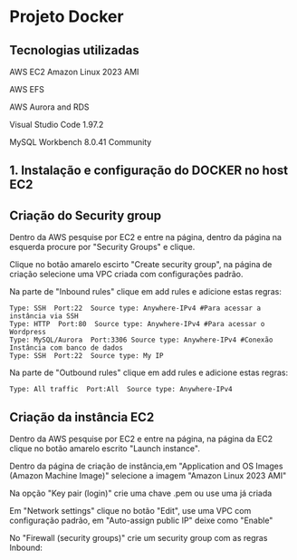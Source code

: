 # Projeto Docker
## Tecnologias utilizadas
AWS EC2 Amazon Linux 2023 AMI

AWS EFS

AWS Aurora and RDS

Visual Studio Code 1.97.2

MySQL Workbench 8.0.41 Community

## 1. Instalação e configuração do DOCKER no host EC2
## Criação do Security group
Dentro da AWS pesquise por EC2 e entre na página, dentro da página na esquerda procure por "Security Groups" e clique.

Clique no botão amarelo escirto "Create security group", na página de criação selecione uma VPC criada com configurações padrão.

Na parte de "Inbound rules" clique em add rules e adicione estas regras:
```
Type: SSH  Port:22  Source type: Anywhere-IPv4 #Para acessar a instância via SSH
Type: HTTP  Port:80  Source type: Anywhere-IPv4 #Para acessar o Wordpress
Type: MySQL/Aurora  Port:3306 Source type: Anywhere-IPv4 #Conexão Instância com banco de dados
Type: SSH  Port:22  Source type: My IP 
```
Na parte de "Outbound rules" clique em add rules e adicione estas regras:
```
Type: All traffic  Port:All  Source type: Anywhere-IPv4 
```
## Criação da instância EC2
Dentro da AWS pesquise por EC2 e entre na página, na página da EC2 clique no botão amarelo escrito "Launch instance".

Dentro da página de criação de instância,em "Application and OS Images (Amazon Machine Image)" selecione a imagem "Amazon Linux 2023 AMI"

Na opção "Key pair (login)" crie uma chave .pem ou use uma já criada

Em "Network settings" clique no botão "Edit", use uma VPC com configuração padrão, em "Auto-assign public IP" deixe como "Enable"

No "Firewall (security groups)" crie um security group com as regras Inbound:

